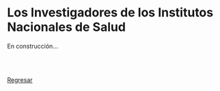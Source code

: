 # Los Investigadores de los Institutos Nacionales de Salud

En construcción...

<br><br>

[Regresar](../index.md)
